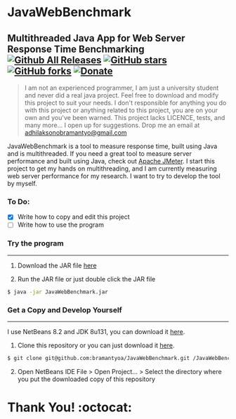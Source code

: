 # JavaWebBenchmark
Multithreaded Java App for Web Server Response Time Benchmarking
[![Github All Releases](https://img.shields.io/github/downloads/bramantyoa/JavaWebBenchmark/total.svg?style=social)](https://github.com/bramantyoa/JavaWebBenchmark) [![GitHub stars](https://img.shields.io/github/stars/bramantyoa/JavaWebBenchmark.svg?style=social)](https://github.com/bramantyoa/JavaWebBenchmark/stargazers) [![GitHub forks](https://img.shields.io/github/forks/bramantyoa/JavaWebBenchmark.svg?style=social)](https://github.com/bramantyoa/JavaWebBenchmark/network)
[![Donate](https://www.paypalobjects.com/webstatic/en_US/i/btn/png/gold-rect-paypal-26px.png)](https://www.paypal.com/cgi-bin/webscr?cmd=_s-xclick&hosted_button_id=ZJ86FPHU65W7G) 
----

> I am not an experienced programmer,
> I am just a university student and never did a real java project.
> Feel free to download and modify this project to suit your needs.
> I don't responsible for anything you do with this project or anything related to this project,
> you are on your own and you've been warned.
> This project lacks LICENCE, tests, and many more...
> I open up for suggestions.
> Drop me an email at adhilaksonobramantyo@gmail.com

JavaWebBenchmark is a tool to measure response time, built using Java and is multithreaded. If you need a great tool to measure server performance and built using Java, check out [Apache JMeter](http://jmeter.apache.org/). I start this project to get my hands on multithreading, and I am currently measuring web server performance for my research. I want to try to develop the tool by myself.

### To Do:
- [x] Write how to copy and edit this project
- [ ] Write how to use the program

### Try the program
---
1. Download the JAR file [here](https://github.com/bramantyoa/JavaWebBenchmark/raw/master/dist/JavaWebBenchmark.jar)

2. Run the JAR file or just double click the JAR file
```sh
$ java -jar JavaWebBenchmark.jar
```

### Get a Copy and Develop Yourself
---
I use NetBeans 8.2 and JDK 8u131, you can download it [here](http://www.oracle.com/technetwork/articles/javase/jdk-netbeans-jsp-142931.html).

1. Clone this repository or you can just download it [here](https://github.com/bramantyoa/JavaWebBenchmark/archive/master.zip).
```sh
$ git clone git@github.com:bramantyoa/JavaWebBenchmark.git /JavaWebBenchmark
```

2. Open NetBeans IDE
File > Open Project... > Select the directory where you put the downloaded copy of this repository


# Thank You! :octocat:

